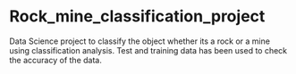 # Rock_mine_classification_project
Data Science project to classify the object whether its a rock or a mine using classification analysis. Test and training data has been used to check the accuracy of the data.
